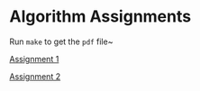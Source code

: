 # Algorithm Assignments

Run `make` to get the `pdf` file~

[Assignment 1](./Assignment1.pdf)

[Assignment 2](./Assignment2.pdf)